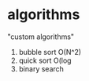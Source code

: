 # algorithms
"custom algorithms"
1) bubble sort O(N^2) 
2) quick sort O(log   
3) binary search         
           
          
          
     
 
